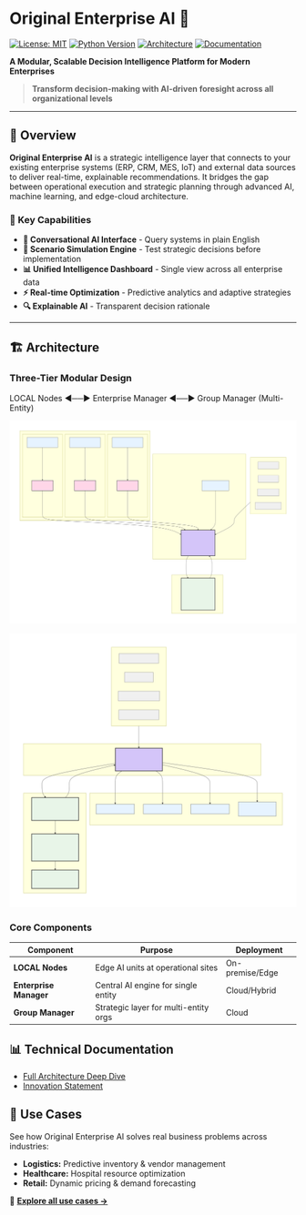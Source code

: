 # Original Enterprise AI 🚀

[![License: MIT](https://img.shields.io/badge/License-MIT-yellow.svg)](https://opensource.org/licenses/MIT)
[![Python Version](https://img.shields.io/badge/python-3.9+-blue.svg)](https://www.python.org/downloads/)
[![Architecture](https://img.shields.io/badge/architecture-modular-green.svg)](https://github.com/yourusername/original-enterprise-ai)
[![Documentation](https://img.shields.io/badge/docs-white_paper-brightgreen.svg)](Original%20Enterprise%20AI-Concept%20by%20Varun%20Pillai.pdf)

**A Modular, Scalable Decision Intelligence Platform for Modern Enterprises**

> **Transform decision-making with AI-driven foresight across all organizational levels**

---

## 📖 Overview

**Original Enterprise AI** is a strategic intelligence layer that connects to your existing enterprise systems (ERP, CRM, MES, IoT) and external data sources to deliver real-time, explainable recommendations. It bridges the gap between operational execution and strategic planning through advanced AI, machine learning, and edge-cloud architecture.

### 🎯 Key Capabilities

- **🤖 Conversational AI Interface** - Query systems in plain English
- **🔮 Scenario Simulation Engine** - Test strategic decisions before implementation
- **📊 Unified Intelligence Dashboard** - Single view across all enterprise data
- **⚡ Real-time Optimization** - Predictive analytics and adaptive strategies
- **🔍 Explainable AI** - Transparent decision rationale

---

## 🏗️ Architecture

### Three-Tier Modular Design

  LOCAL Nodes ◄──► Enterprise Manager ◄──► Group Manager (Multi-Entity)

  ![Architecture Diagram](docs/EM.svg)


  ![Architecture Diagram](docs/GM.svg)


### Core Components

| Component | Purpose | Deployment |
|-----------|---------|------------|
| **LOCAL Nodes** | Edge AI units at operational sites | On-premise/Edge |
| **Enterprise Manager** | Central AI engine for single entity | Cloud/Hybrid |
| **Group Manager** | Strategic layer for multi-entity orgs | Cloud |

## 📊 Technical Documentation
- [Full Architecture Deep Dive](architecture.md)
- [Innovation Statement](innovation.md) 

## 🚀 Use Cases

See how Original Enterprise AI solves real business problems across industries:
- **Logistics:** Predictive inventory & vendor management
- **Healthcare:** Hospital resource optimization  
- **Retail:** Dynamic pricing & demand forecasting

📖 **[Explore all use cases →](usecases.md)**
